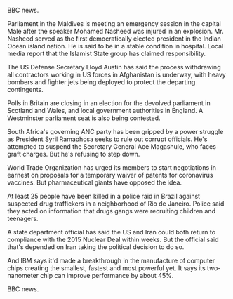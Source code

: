 BBC news.

Parliament in the Maldives is meeting an emergency session in the capital Male after the speaker Mohamed Nasheed was injured in an explosion. Mr. Nasheed served as the first democratically elected president in the Indian Ocean island nation. He is said to be in a stable condition in hospital. Local media report that the Islamist State group has claimed responsibility.

The US Defense Secretary Lloyd Austin has said the process withdrawing all contractors working in US forces in Afghanistan is underway, with heavy bombers and fighter jets being deployed to protect the departing contingents.

Polls in Britain are closing in an election for the devolved parliament in Scotland and Wales, and local government authorities in England. A Westminster parliament seat is also being contested.

South Africa's governing ANC party has been gripped by a power struggle as President Syril Ramaphosa seeks to rule out corrupt officials. He's attempted to suspend the Secretary General Ace Magashule, who faces graft charges. But he's refusing to step down.

World Trade Organization has urged its members to start negotiations in earnest on proposals for a temporary waiver of patents for coronavirus vaccines. But pharmaceutical giants have opposed the idea.

At least 25 people have been killed in a police raid in Brazil against suspected drug traffickers in a neighborhood of Rio de Janeiro. Police said they acted on information that drugs gangs were recruiting children and teenagers.

A state department official has said the US and Iran could both return to compliance with the 2015 Nuclear Deal within weeks. But the official said that's depended on Iran taking the political decision to do so.

And IBM says it'd made a breakthrough in the manufacture of computer chips creating the smallest, fastest and most powerful yet. It says its two-nanometer chip can improve performance by about 45%.

BBC news.
